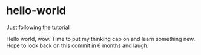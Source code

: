# hello-world
Just following the tutorial

Hello world, wow. Time to put my thinking cap on and learn something new. Hope to look back on this commit in 6 months and laugh. 
